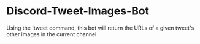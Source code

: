 # Discord-Tweet-Images-Bot
Using the !tweet command, this bot will return the URLs of a given tweet's other images in the current channel
